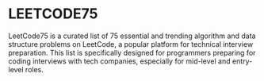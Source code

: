 # LEETCODE75
LeetCode75 is a curated list of 75 essential and trending algorithm and data structure problems on LeetCode, a popular platform for technical interview preparation. This list is specifically designed for programmers preparing for coding interviews with tech companies, especially for mid-level and entry-level roles.
